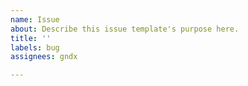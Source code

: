 ```yaml
---
name: Issue
about: Describe this issue template's purpose here.
title: ''
labels: bug
assignees: gndx

---
```



